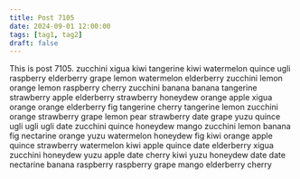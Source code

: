 ```yaml
---
title: Post 7105
date: 2024-09-01 12:00:00
tags: [tag1, tag2]
draft: false
---
```

This is post 7105.
zucchini
xigua
kiwi
tangerine
kiwi
watermelon
quince
ugli
raspberry
elderberry
grape
lemon
watermelon
elderberry
zucchini
lemon
orange
lemon
raspberry
cherry
zucchini
banana
banana
tangerine
strawberry
apple
elderberry
strawberry
honeydew
orange
apple
xigua
orange
orange
elderberry
fig
tangerine
cherry
tangerine
lemon
zucchini
orange
strawberry
grape
lemon
pear
strawberry
date
grape
yuzu
quince
ugli
ugli
ugli
date
zucchini
quince
honeydew
mango
zucchini
lemon
banana
fig
nectarine
orange
yuzu
watermelon
honeydew
fig
kiwi
orange
apple
quince
strawberry
watermelon
kiwi
apple
quince
date
elderberry
xigua
zucchini
honeydew
yuzu
apple
date
cherry
kiwi
yuzu
honeydew
date
date
nectarine
banana
raspberry
raspberry
grape
mango
elderberry
cherry
